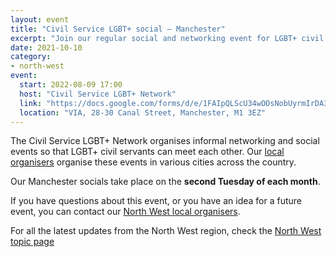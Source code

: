 ```yaml
---
layout: event
title: "Civil Service LGBT+ social – Manchester"
excerpt: "Join our regular social and networking event for LGBT+ civil servants based in and around Manchester."
date: 2021-10-10
category: 
- north-west
event:
  start: 2022-08-09 17:00
  host: "Civil Service LGBT+ Network"
  link: "https://docs.google.com/forms/d/e/1FAIpQLScU34wOOsNobUyrmIrDA3mST3I-HOLTm8zTf-gKqbUimSmReA/viewform?usp=sf_link"
  location: "VIA, 28-30 Canal Street, Manchester, M1 3EZ"
---
```


The Civil Service LGBT+ Network organises informal networking and social events so that LGBT+ civil servants can meet each other. Our [local organisers](/team) organise these events in various cities across the country.

Our Manchester socials take place on the **second Tuesday of each month**. 

If you have questions about this event, or you have an idea for a future event, you can contact our [North West local organisers](mailto:northwest@civilservice.lgbt).

For all the latest updates from the North West region, check the [North West topic page](/topic/north-west)
